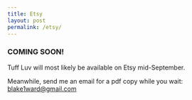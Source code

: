 ```yaml
---
title: Etsy
layout: post
permalink: /etsy/
---
```


<h3>COMING SOON!</h3>

Tuff Luv will most likely be available on Etsy mid-September.

Meanwhile, send me an email for a pdf copy while you wait: blake1ward@gmail.com 
